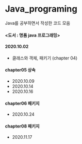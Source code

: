 # Java_programing
Java를 공부하면서 작성한 코드 모음

#### <도서 : 명품 java 프로그래밍>


#### 2020.10.02
 + 클래스와 객체, 패키기 (chapter 04)
 
#### chapter05 상속
 + 2020.10.09
 + 2020.10.14
 + 2020.10.16
 
 #### chapter06 패키지
 + 2020.10.24
 
 #### chapter08 패키지
 + 2020.11.17
 

